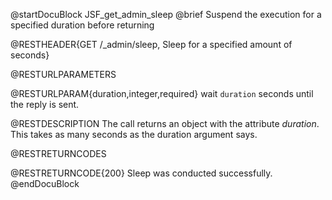 
@startDocuBlock JSF_get_admin_sleep
@brief Suspend the execution for a specified duration before returning

@RESTHEADER{GET /_admin/sleep, Sleep for a specified amount of seconds}

@RESTURLPARAMETERS

@RESTURLPARAM{duration,integer,required}
wait `duration` seconds until the reply is sent.

@RESTDESCRIPTION
The call returns an object with the attribute *duration*. This takes
as many seconds as the duration argument says.

@RESTRETURNCODES

@RESTRETURNCODE{200}
Sleep was conducted successfully.
@endDocuBlock

